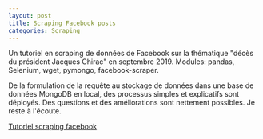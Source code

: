 ```yaml
---
layout: post
title: Scraping Facebook posts
categories: Scraping
---
```


Un tutoriel en scraping de données de Facebook sur la thématique "décès du président Jacques Chirac" en septembre 2019. 
Modules: pandas, Selenium, wget, pymongo, facebook-scraper.

De la formulation de la requête au stockage de données dans une base de données MongoDB en local, des processus simples et explicatifs sont déployés.
Des questions et des améliorations sont nettement possibles. Je reste à l'écoute.

[Tutoriel scraping facebook](https://github.com/amadouldiallo/TutorielScraping/blob/main/Tutoriel_SCRAPING_FACEBOOK.ipynb)
